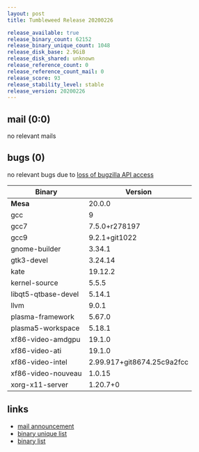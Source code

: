 ```yaml
---
layout: post
title: Tumbleweed Release 20200226

release_available: true
release_binary_count: 62152
release_binary_unique_count: 1048
release_disk_base: 2.9GiB
release_disk_shared: unknown
release_reference_count: 0
release_reference_count_mail: 0
release_score: 93
release_stability_level: stable
release_version: 20200226
---
```


## mail (0:0)

no relevant mails

## bugs (0)

<!--more-->

no relevant bugs due to [loss of bugzilla API access](https://bugzilla.opensuse.org/show_bug.cgi?id=1157722)

Binary | Version
--- | ---
**Mesa** | 20.0.0
gcc | 9
gcc7 | 7.5.0+r278197
gcc9 | 9.2.1+git1022
gnome-builder | 3.34.1
gtk3-devel | 3.24.14
kate | 19.12.2
kernel-source | 5.5.5
libqt5-qtbase-devel | 5.14.1
llvm | 9.0.1
plasma-framework | 5.67.0
plasma5-workspace | 5.18.1
xf86-video-amdgpu | 19.1.0
xf86-video-ati | 19.1.0
xf86-video-intel | 2.99.917+git8674.25c9a2fcc
xf86-video-nouveau | 1.0.15
xorg-x11-server | 1.20.7+0

## links

- [mail announcement](https://lists.opensuse.org/opensuse-factory/2020-02/msg00554.html)
- [binary unique list](http://download.opensuse.org/history/20200226/rpm.unique.list)
- [binary list](http://download.opensuse.org/history/20200226/rpm.list)
